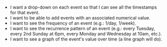 - I want a drop-down on each event so that I can see all the timestamps for that event.
- I want to be able to add events with an associated numerical value.
- I want to see the frequency of an event (e.g.: 1/day, 1/week).
- I want to see the recurrence pattern of an event (e.g.: every Tuesday, every 2nd Sunday at 6pm, every Monday and Wednesday at 10am, etc.).
- I want to see a graph of the event's value over time (a line graph will do).